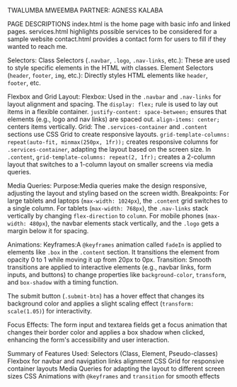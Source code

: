 TWALUMBA MWEEMBA 
PARTNER: AGNESS KALABA

PAGE DESCRIPTIONS
index.html is the home page with basic info and linked pages.
services.html highlights possible services to be considered for a sample website
contact.html provides a contact form for users to fill if they wanted to reach me.

Selectors:
   Class Selectors (`.navbar`, `.logo`, `.nav-links`, etc.): These are used to style specific elements in the HTML with classes.
   Element Selectors (`header`, `footer`, `img`, etc.): Directly styles HTML elements like `header`, `footer`, etc.
  

Flexbox and Grid Layout:
   Flexbox:
     Used in the `.navbar` and `.nav-links` for layout alignment and spacing.
      The `display: flex;` rule is used to lay out items in a flexible container.
     `justify-content: space-between;` ensures that elements (e.g., logo and nav links) are spaced out.
     `align-items: center;` centers items vertically.
   Grid:
      The `.services-container` and `.content` sections use CSS Grid to create responsive layouts.
      `grid-template-columns: repeat(auto-fit, minmax(250px, 1fr));` creates responsive columns for `.services-container`, adapting the layout based on the screen size.
      In `.content`, `grid-template-columns: repeat(2, 1fr);` creates a 2-column layout that switches to a 1-column layout on smaller screens via media queries.

Media Queries:
   Purpose:Media queries make the design responsive, adjusting the layout and styling based on the screen width.
   Breakpoints:
     For large tablets and laptops (`max-width: 1024px`), the `.content` grid switches to a single column.
     For tablets (`max-width: 768px`), the `.nav-links` stack vertically by changing `flex-direction` to `column`.
     For mobile phones (`max-width: 480px`), the navbar elements stack vertically, and the `.logo` gets a margin below it for spacing.
  
Animations:
   Keyframes:A `@keyframes` animation called `fadeIn` is applied to elements like `.box` in the `.content` section. It transitions the element from opacity 0 to 1 while moving it up from 20px to 0px.
   Transition: Smooth transitions are applied to interactive elements (e.g., navbar links, form inputs, and buttons) to change properties like `background-color`, `transform`, and `box-shadow` with a timing function.

   The submit button (`.submit-btn`) has a hover effect that changes its background color and applies a slight scaling effect (`transform: scale(1.05)`) for interactivity.

Focus Effects:
   The form input and textarea fields get a focus animation that changes their border color and applies a box shadow when clicked, enhancing the form's accessibility and user interaction.

Summary of Features Used:
 Selectors (Class, Element, Pseudo-classes)
Flexbox for navbar and navigation links alignment
CSS Grid for responsive container layouts
Media Queries  for adapting the layout to different screen sizes
CSS Animations with `@keyframes` and `transition` for smooth effects
